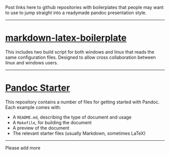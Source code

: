 Post links here to github repositories with boilerplates that people may want to use to jump straight into a readymade pandoc presentation style.


-----

# [markdown-latex-boilerplate](https://github.com/mofosyne/markdown-latex-boilerplate)

This includes two build script for both windows and linux that reads the same configuration files. Designed to allow cross collaboration between linux and windows users.


------------

# [Pandoc Starter](https://github.com/jez/pandoc-starter)

This repository contains a number of files for getting started with Pandoc. Each
example comes with:

- A `README.md`, describing the type of document and usage
- A `Makefile`, for building the document
- A preview of the document
- The relevant starter files (usually Markdown, sometimes LaTeX)

------------

Please add more